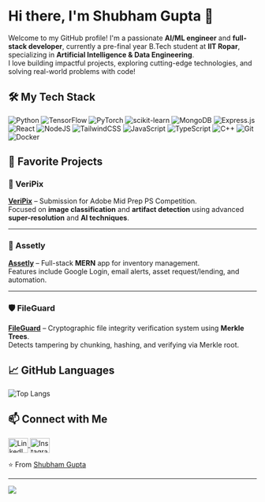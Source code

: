 # Hi there, I'm Shubham Gupta 👋

Welcome to my GitHub profile! I'm a passionate **AI/ML engineer** and **full-stack developer**, currently a pre-final year B.Tech student at **IIT Ropar**, specializing in **Artificial Intelligence & Data Engineering**.  
I love building impactful projects, exploring cutting-edge technologies, and solving real-world problems with code!

## 🛠️ My Tech Stack

![Python](https://img.shields.io/badge/python-3670A0?style=for-the-badge&logo=python&logoColor=ffdd54)
![TensorFlow](https://img.shields.io/badge/TensorFlow-FF6F00?style=for-the-badge&logo=tensorflow&logoColor=white)
![PyTorch](https://img.shields.io/badge/PyTorch-EE4C2C?style=for-the-badge&logo=pytorch&logoColor=white)
![scikit-learn](https://img.shields.io/badge/scikit--learn-F7931E?style=for-the-badge&logo=scikit-learn&logoColor=white)
![MongoDB](https://img.shields.io/badge/MongoDB-%234ea94b.svg?style=for-the-badge&logo=mongodb&logoColor=white)
![Express.js](https://img.shields.io/badge/express.js-%23404d59.svg?style=for-the-badge&logo=express&logoColor=%2361DAFB)
![React](https://img.shields.io/badge/react-%2320232a.svg?style=for-the-badge&logo=react&logoColor=%2361DAFB)
![NodeJS](https://img.shields.io/badge/node.js-6DA55F?style=for-the-badge&logo=node.js&logoColor=white)
![TailwindCSS](https://img.shields.io/badge/tailwindcss-%2338B2AC.svg?style=for-the-badge&logo=tailwind-css&logoColor=white)
![JavaScript](https://img.shields.io/badge/javascript-%23323330.svg?style=for-the-badge&logo=javascript&logoColor=%23F7DF1E)
![TypeScript](https://img.shields.io/badge/typescript-%23007ACC.svg?style=for-the-badge&logo=typescript&logoColor=white)
![C++](https://img.shields.io/badge/c++-%2300599C.svg?style=for-the-badge&logo=c%2B%2B&logoColor=white)
![Git](https://img.shields.io/badge/git-%23F05033.svg?style=for-the-badge&logo=git&logoColor=white)
![Docker](https://img.shields.io/badge/docker-%230db7ed.svg?style=for-the-badge&logo=docker&logoColor=white)

## 📌 Favorite Projects

### 🔬 VeriPix  
**[VeriPix](https://github.com/ShubhamGupta1017/VeriPix)** – Submission for Adobe Mid Prep PS Competition.  
Focused on **image classification** and **artifact detection** using advanced **super-resolution** and **AI techniques**.  

---

### 🧾 Assetly  
**[Assetly](https://github.com/ShubhamGupta1017/Assetly)** – Full-stack **MERN** app for inventory management.  
Features include Google Login, email alerts, asset request/lending, and automation.  

---

### 🛡️ FileGuard  
**[FileGuard](https://github.com/ShubhamGupta1017/FileGuard)** – Cryptographic file integrity verification system using **Merkle Trees**.  
Detects tampering by chunking, hashing, and verifying via Merkle root.  

## 📈 GitHub Languages

![Top Langs](https://github-readme-stats.vercel.app/api/top-langs/?username=ShubhamGupta1017&layout=compact&theme=radical)

## 📫 Connect with Me

<p align="left">
  <a href="https://www.linkedin.com/in/shubhamgupta259/" target="blank">
    <img align="center" src="https://raw.githubusercontent.com/rahuldkjain/github-profile-readme-generator/master/src/images/icons/Social/linked-in-alt.svg" alt="LinkedIn" height="30" width="40" />
  </a>
  <a href="https://instagram.com/your-instagram/" target="blank">
    <img align="center" src="https://raw.githubusercontent.com/rahuldkjain/github-profile-readme-generator/master/src/images/icons/Social/instagram.svg" alt="Instagram" height="30" width="40" />
  </a>
</p>

⭐️ From [Shubham Gupta](https://github.com/ShubhamGupta1017)

---

[![](https://visitcount.itsvg.in/api?id=ShubhamGupta2704&icon=2&color=0)](https://visitcount.itsvg.in)
